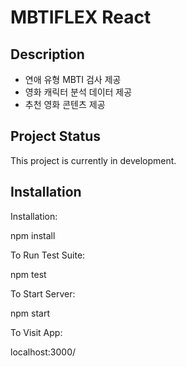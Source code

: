 # MBTIFLEX React 
## Description
- 연애 유형 MBTI 검사 제공
- 영화 캐릭터 분석 데이터 제공
- 추천 영화 콘텐츠 제공

## Project Status
This project is currently in development. 

## Installation
Installation:

npm install

To Run Test Suite:

npm test

To Start Server:

npm start

To Visit App:

localhost:3000/